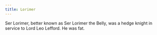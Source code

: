 ```yaml
---
title: Lorimer
---
```


Ser Lorimer, better known as Ser Lorimer the Belly, was a hedge knight in service to Lord Leo Lefford. He was fat. 


